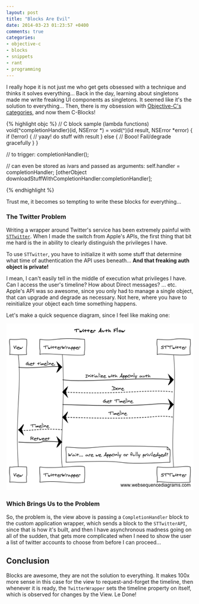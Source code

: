 ```yaml
---
layout: post
title: "Blocks Are Evil"
date: 2014-03-23 01:23:57 +0400
comments: true
categories: 
- objective-c
- blocks
- snippets
- rant
- programming
---
```


I really hope it is not just me who get gets obsessed with a technique and thinks it solves everything... Back in the day, learning about singletons made me write freaking UI components as singletons. It seemed like it's the solution to everything... Then, there is my obsession with [Objective-C's categories](http://mazyod.com/blog/2014/03/22/a-doh-moment/), and now them C-Blocks!

{% highlight objc %}
// C block sample (lambda functions)
void(^completionHandler)(id, NSError *) = void(^)(id result, NSError *error)
{
    if (!error)
    {
        // yaay! do stuff with result
    }
    else
    {
        // Booo! Fail/degrade gracefully
    }
}

// to trigger:
completionHandler();

// can even be stored as ivars and passed as arguments:
self.handler = completionHandler;
[otherObject downloadStuffWithCompletionHandler:completionHandler];

{% endhighlight %}

Trust me, it becomes so tempting to write these blocks for everything...

### The Twitter Problem

Writing a wrapper around Twitter's service has been extremely painful with [`STTwitter`](https://github.com/nst/STTwitter). When I made the switch from Apple's APIs, the first thing that bit me hard is the in ability to clearly distinguish the privileges I have.

To use `STTwitter`, you have to initialize it with some stuff that determine what time of authentication the API uses beneath... __And that freaking auth object is private!__ 

I mean, I can't easily tell in the middle of execution what privileges I have. Can I access the user's timeline? How about Direct messages? ... etc. Apple's API was so awesome, since you only had to manage a single object, that can upgrade and degrade as necessary. Not here, where you have to reinitialize your object each time something happens.

Let's make a quick sequence diagram, since I feel like making one:

![image](/images/twitter-auth-sequence.png)

### Which Brings Us to the Problem

So, the problem is, the view above is passing a `CompletionHandler` block to the custom application wrapper, which sends a block to the `STTwitterAPI`, since that is how it's built, and then I have asynchronous madness going on all of the sudden, that gets more complicated when I need to show the user a list of twitter accounts to choose from before I can proceed...

## Conclusion

Blocks are awesome, they are not the solution to everything. It makes 100x more sense in this case for the view to request-and-forget the timeline, then whenever it is ready, the `TwitterWrapper` sets the timeline property on itself, which is observed for changes by the View. Le Done!

